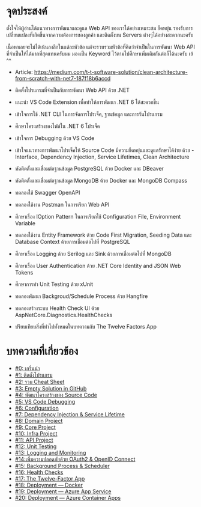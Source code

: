 # จุดประสงค์
ตั้งใจให้ผู้อ่านได้แนวทางการพัฒนาและดูแล Web API ของเราได้อย่างเหมาะสม ยืดหยุ่น รองรับการเปลี่ยนแปลงที่เกิดขึ้นจากความต้องการของลูกค้า และติดตั้งบน Servers ต่างๆได้อย่างสะดวกนะครับ

เนื้อหาเลยจะไม่ได้เน้นลงลึกในแต่ละหัวข้อ แต่จะรวบรวมหัวข้อที่คิดว่าจำเป็นในการพัฒนา Web API ที่จำเป็นให้ได้มากที่สุดแทนครับผม มองเป็น Keyword ไว้ตามไปศึกษาเพิ่มเติมกันต่อก็ได้นะครับ เย้ ^^
- Article: https://medium.com/t-t-software-solution/clean-architecture-from-scratch-with-net7-187f18b6accd

- ติดตั้งโปรแกรมที่จำเป็นกับการพัฒนา Web API ด้วย .NET 

- แนะนำ VS Code Extension เพื่อทำให้การพัฒนา .NET 6 ได้สะดวกขึ้น
- เข้าใจการใช้ .NET CLI ในการจัดการโปรเจ็ค, ฐานข้อมูล และการรันโปรแกรม
- ศึกษาโครงสร้างของไฟล์ใน .NET 6 โปรเจ็ค
- เข้าใจการ Debugging ด้วย VS Code
- เข้าใจแนวทางการพัฒนาโปรเจ็คให้ Source Code มีความยืดหยุ่นและดูแลรักษาได้ง่าย ด้วย - Interface, Dependency Injection, Service Lifetimes, Clean Architecture
- หัดติดตั้งและเชื่อมต่อฐานข้อมูล PostgreSQL ด้วย Docker และ DBeaver
- หัดติดตั้งและเชื่อมต่อฐานข้อมูล MongoDB ด้วย Docker และ MongoDB Compass
- ทดลองใช้ Swagger OpenAPI
- ทดลองใช้งาน Postman ในการเรียก Web API
- ศึกษาเรื่อง IOption Pattern ในการเรียกใช้ Configuration File, Environment Variable
- ทดลองใช้งาน Entity Framework ด้วย Code First Migration, Seeding Data และ Database Context ด้วยการเชื่อมต่อไปที่ PostgreSQL
- ศึกษาเรื่อง Logging ด้วย Serilog และ Sink ด้วยการเชื่อมต่อไปที่ MongoDB
- ศึกษาเรื่อง User Authentication ด้วย .NET Core Identity and JSON Web Tokens
- ศึกษาการทำ Unit Testing ด้วย xUnit
- ทดลองพัฒนา Backgroud/Schedule Process ด้วย Hangfire
- ทดลองสร้างระบบ Health Check UI ด้วย AspNetCore.Diagnostics.HealthChecks
- ปรียบเทียบสิ่งที่ทำไปทั้งหมดในบทความกับ The Twelve Factors App

# บทความที่เกี่ยวข้อง
- [#0: เกริ่นนำ](https://medium.com/@ponggun/%E0%B8%9A%E0%B8%97%E0%B8%84%E0%B8%A7%E0%B8%B2%E0%B8%A1%E0%B8%8A%E0%B8%B8%E0%B8%94-net-6-%E0%B9%81%E0%B8%9A%E0%B8%9A%E0%B8%88%E0%B8%B1%E0%B8%9A%E0%B8%A1%E0%B8%B7%E0%B8%AD%E0%B8%97%E0%B8%B3-0-%E0%B9%80%E0%B8%81%E0%B8%A3%E0%B8%B4%E0%B9%88%E0%B8%99%E0%B8%99%E0%B8%B3-a61b277352f9)
- [#1: ติดตั้งโปรแกรม](https://ponggun.medium.com/%E0%B8%9A%E0%B8%97%E0%B8%84%E0%B8%A7%E0%B8%B2%E0%B8%A1%E0%B8%8A%E0%B8%B8%E0%B8%94-net-6-%E0%B9%81%E0%B8%9A%E0%B8%9A%E0%B8%88%E0%B8%B1%E0%B8%9A%E0%B8%A1%E0%B8%B7%E0%B8%AD%E0%B8%97%E0%B8%B3-1-%E0%B8%95%E0%B8%B4%E0%B8%94%E0%B8%95%E0%B8%B1%E0%B9%89%E0%B8%87%E0%B9%82%E0%B8%9B%E0%B8%A3%E0%B9%81%E0%B8%81%E0%B8%A3%E0%B8%A1-1ecd8d3bfb66)
- [#2: รวม Cheat Sheet](https://ponggun.medium.com/%E0%B8%9A%E0%B8%97%E0%B8%84%E0%B8%A7%E0%B8%B2%E0%B8%A1%E0%B8%8A%E0%B8%B8%E0%B8%94-net-6-%E0%B9%81%E0%B8%9A%E0%B8%9A%E0%B8%88%E0%B8%B1%E0%B8%9A%E0%B8%A1%E0%B8%B7%E0%B8%AD%E0%B8%97%E0%B8%B3-2-%E0%B8%A3%E0%B8%A7%E0%B8%A1-cheat-sheet-cb696ffb3eba)
- [#3: Empty Solution in GitHub](https://ponggun.medium.com/%E0%B8%9A%E0%B8%97%E0%B8%84%E0%B8%A7%E0%B8%B2%E0%B8%A1%E0%B8%8A%E0%B8%B8%E0%B8%94-net-6-%E0%B9%81%E0%B8%9A%E0%B8%9A%E0%B8%88%E0%B8%B1%E0%B8%9A%E0%B8%A1%E0%B8%B7%E0%B8%AD%E0%B8%97%E0%B8%B3-3-empty-solution-in-github-a6313b12d741)
- [#4: พัฒนาโครงสร้างของ Source Code](https://ponggun.medium.com/%E0%B8%9A%E0%B8%97%E0%B8%84%E0%B8%A7%E0%B8%B2%E0%B8%A1%E0%B8%8A%E0%B8%B8%E0%B8%94-net-6-%E0%B9%81%E0%B8%9A%E0%B8%9A%E0%B8%88%E0%B8%B1%E0%B8%9A%E0%B8%A1%E0%B8%B7%E0%B8%AD%E0%B8%97%E0%B8%B3-4-%E0%B8%9E%E0%B8%B1%E0%B8%92%E0%B8%99%E0%B8%B2%E0%B9%82%E0%B8%84%E0%B8%A3%E0%B8%87%E0%B8%AA%E0%B8%A3%E0%B9%89%E0%B8%B2%E0%B8%87%E0%B8%82%E0%B8%AD%E0%B8%87-source-code-8269f8dfb6f6)
- [#5: VS Code Debugging](https://ponggun.medium.com/%E0%B8%9A%E0%B8%97%E0%B8%84%E0%B8%A7%E0%B8%B2%E0%B8%A1%E0%B8%8A%E0%B8%B8%E0%B8%94-net-6-%E0%B9%81%E0%B8%9A%E0%B8%9A%E0%B8%88%E0%B8%B1%E0%B8%9A%E0%B8%A1%E0%B8%B7%E0%B8%AD%E0%B8%97%E0%B8%B3-5-vs-code-debugging-ff10c3abda17)
- [#6: Configuration](https://ponggun.medium.com/%E0%B8%9A%E0%B8%97%E0%B8%84%E0%B8%A7%E0%B8%B2%E0%B8%A1%E0%B8%8A%E0%B8%B8%E0%B8%94-net-6-%E0%B9%81%E0%B8%9A%E0%B8%9A%E0%B8%88%E0%B8%B1%E0%B8%9A%E0%B8%A1%E0%B8%B7%E0%B8%AD%E0%B8%97%E0%B8%B3-6-configuration-6ca0086971bc)
- [#7: Dependency Injection & Service Lifetime](https://ponggun.medium.com/%E0%B8%9A%E0%B8%97%E0%B8%84%E0%B8%A7%E0%B8%B2%E0%B8%A1%E0%B8%8A%E0%B8%B8%E0%B8%94-net-6-%E0%B9%81%E0%B8%9A%E0%B8%9A%E0%B8%88%E0%B8%B1%E0%B8%9A%E0%B8%A1%E0%B8%B7%E0%B8%AD%E0%B8%97%E0%B8%B3-7-dependency-injection-service-lifetime-c04f83324c8b)
- [#8: Domain Project](https://ponggun.medium.com/%E0%B8%9A%E0%B8%97%E0%B8%84%E0%B8%A7%E0%B8%B2%E0%B8%A1%E0%B8%8A%E0%B8%B8%E0%B8%94-net-6-%E0%B9%81%E0%B8%9A%E0%B8%9A%E0%B8%88%E0%B8%B1%E0%B8%9A%E0%B8%A1%E0%B8%B7%E0%B8%AD%E0%B8%97%E0%B8%B3-8-domain-project-11563b7420b5)
- [#9: Core Project](https://ponggun.medium.com/%E0%B8%9A%E0%B8%97%E0%B8%84%E0%B8%A7%E0%B8%B2%E0%B8%A1%E0%B8%8A%E0%B8%B8%E0%B8%94-net-6-%E0%B9%81%E0%B8%9A%E0%B8%9A%E0%B8%88%E0%B8%B1%E0%B8%9A%E0%B8%A1%E0%B8%B7%E0%B8%AD%E0%B8%97%E0%B8%B3-9-core-project-36c41b429acb)
- [#10: Infra Project](https://ponggun.medium.com/%E0%B8%9A%E0%B8%97%E0%B8%84%E0%B8%A7%E0%B8%B2%E0%B8%A1%E0%B8%8A%E0%B8%B8%E0%B8%94-net-6-%E0%B9%81%E0%B8%9A%E0%B8%9A%E0%B8%88%E0%B8%B1%E0%B8%9A%E0%B8%A1%E0%B8%B7%E0%B8%AD%E0%B8%97%E0%B8%B3-10-infra-project-entity-framework-315abe158f5f)
- [#11: API Project](https://ponggun.medium.com/%E0%B8%9A%E0%B8%97%E0%B8%84%E0%B8%A7%E0%B8%B2%E0%B8%A1%E0%B8%8A%E0%B8%B8%E0%B8%94-net-6-%E0%B9%81%E0%B8%9A%E0%B8%9A%E0%B8%88%E0%B8%B1%E0%B8%9A%E0%B8%A1%E0%B8%B7%E0%B8%AD%E0%B8%97%E0%B8%B3-11-api-project-72bad7acb16b)
- [#12: Unit Testing](https://ponggun.medium.com/%E0%B8%9A%E0%B8%97%E0%B8%84%E0%B8%A7%E0%B8%B2%E0%B8%A1%E0%B8%8A%E0%B8%B8%E0%B8%94-net-6-%E0%B9%81%E0%B8%9A%E0%B8%9A%E0%B8%88%E0%B8%B1%E0%B8%9A%E0%B8%A1%E0%B8%B7%E0%B8%AD%E0%B8%97%E0%B8%B3-12-unit-testing-6db7e6a8f6da)
- [#13: Logging and Monitoring](https://ponggun.medium.com/%E0%B8%9A%E0%B8%97%E0%B8%84%E0%B8%A7%E0%B8%B2%E0%B8%A1%E0%B8%8A%E0%B8%B8%E0%B8%94-net-6-%E0%B9%81%E0%B8%9A%E0%B8%9A%E0%B8%88%E0%B8%B1%E0%B8%9A%E0%B8%A1%E0%B8%B7%E0%B8%AD%E0%B8%97%E0%B8%B3-13-logging-and-monitoring-96b92a74b92e)
- [#14:เพิ่มความปลอดภัยด้วย OAuth2 & OpenID Connect](https://ponggun.medium.com/%E0%B8%9A%E0%B8%97%E0%B8%84%E0%B8%A7%E0%B8%B2%E0%B8%A1%E0%B8%8A%E0%B8%B8%E0%B8%94-net-6-%E0%B9%81%E0%B8%9A%E0%B8%9A%E0%B8%88%E0%B8%B1%E0%B8%9A%E0%B8%A1%E0%B8%B7%E0%B8%AD%E0%B8%97%E0%B8%B3-14-%E0%B9%80%E0%B8%9E%E0%B8%B4%E0%B9%88%E0%B8%A1%E0%B8%84%E0%B8%A7%E0%B8%B2%E0%B8%A1%E0%B8%9B%E0%B8%A5%E0%B8%AD%E0%B8%94%E0%B8%A0%E0%B8%B1%E0%B8%A2%E0%B8%94%E0%B9%89%E0%B8%A7%E0%B8%A2-oauth2-openid-connect-134eca166d76)
- [#15: Background Process & Scheduler](https://ponggun.medium.com/%E0%B8%9A%E0%B8%97%E0%B8%84%E0%B8%A7%E0%B8%B2%E0%B8%A1%E0%B8%8A%E0%B8%B8%E0%B8%94-net-6-%E0%B9%81%E0%B8%9A%E0%B8%9A%E0%B8%88%E0%B8%B1%E0%B8%9A%E0%B8%A1%E0%B8%B7%E0%B8%AD%E0%B8%97%E0%B8%B3-15-background-process-scheduler-8dfcf1d65857)
- [#16: Health Checks](https://ponggun.medium.com/%E0%B8%9A%E0%B8%97%E0%B8%84%E0%B8%A7%E0%B8%B2%E0%B8%A1%E0%B8%8A%E0%B8%B8%E0%B8%94-net-6-%E0%B9%81%E0%B8%9A%E0%B8%9A%E0%B8%88%E0%B8%B1%E0%B8%9A%E0%B8%A1%E0%B8%B7%E0%B8%AD%E0%B8%97%E0%B8%B3-16-health-checks-daa56cf25fd8)
- [#17: The Twelve-Factor App](https://ponggun.medium.com/%E0%B8%9A%E0%B8%97%E0%B8%84%E0%B8%A7%E0%B8%B2%E0%B8%A1%E0%B8%8A%E0%B8%B8%E0%B8%94-net-6-%E0%B9%81%E0%B8%9A%E0%B8%9A%E0%B8%88%E0%B8%B1%E0%B8%9A%E0%B8%A1%E0%B8%B7%E0%B8%AD%E0%B8%97%E0%B8%B3-17-the-twelve-factor-app-539b30702899)
- [#18: Deployment — Docker](https://ponggun.medium.com/%E0%B8%9A%E0%B8%97%E0%B8%84%E0%B8%A7%E0%B8%B2%E0%B8%A1%E0%B8%8A%E0%B8%B8%E0%B8%94-net-6-%E0%B9%81%E0%B8%9A%E0%B8%9A%E0%B8%88%E0%B8%B1%E0%B8%9A%E0%B8%A1%E0%B8%B7%E0%B8%AD%E0%B8%97%E0%B8%B3-18-deployment-docker-98531b3a6984)
- [#19: Deployment — Azure App Service](https://ponggun.medium.com/%E0%B8%9A%E0%B8%97%E0%B8%84%E0%B8%A7%E0%B8%B2%E0%B8%A1%E0%B8%8A%E0%B8%B8%E0%B8%94-net-6-%E0%B9%81%E0%B8%9A%E0%B8%9A%E0%B8%88%E0%B8%B1%E0%B8%9A%E0%B8%A1%E0%B8%B7%E0%B8%AD%E0%B8%97%E0%B8%B3-19-deployment-azure-app-service-6379ac605596)
- [#20: Deployment — Azure Container Apps](https://ponggun.medium.com/%E0%B8%9A%E0%B8%97%E0%B8%84%E0%B8%A7%E0%B8%B2%E0%B8%A1%E0%B8%8A%E0%B8%B8%E0%B8%94-net-6-%E0%B9%81%E0%B8%9A%E0%B8%9A%E0%B8%88%E0%B8%B1%E0%B8%9A%E0%B8%A1%E0%B8%B7%E0%B8%AD%E0%B8%97%E0%B8%B3-20-deployment-azure-container-apps-5ad97fc7a4fb)
